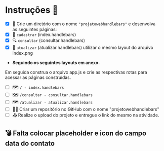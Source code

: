 # Instruções 👀

- [x] 📁 Crie um diretório com o nome  `"projetowebhandlebars"` e desenvolva as seguintes páginas:
- [x] 📝 `cadastrar` (index.handlebars)
- [x] 🔍 `consultar` (consultar.handlebars)
- [x] 🔄 `atualizar` (atualizar.handlebars) utilizar o mesmo layout do arquivo index.png
  
* **Seguindo os seguintes layouts em anexo.**

Em seguida construa o arquivo app.js e crie as respectivas rotas para acessar as páginas construídas.

- [ ] 🗺️ `/ - index.handlebars`
- [ ] 🗺️ `/consultar - consultar.handlebars`
- [ ] 🗺️ `/atualizar - atualizar.handlebars`  
- [ ] 🐱‍💻 Criar um repositório no GitHub com o nome "projetowebhandlebars"
- [ ] 📤 Realize o upload do projeto e entregue o link do mesmo na atividade.

## 💣 **Falta colocar placeholder e icon do campo data do contato**